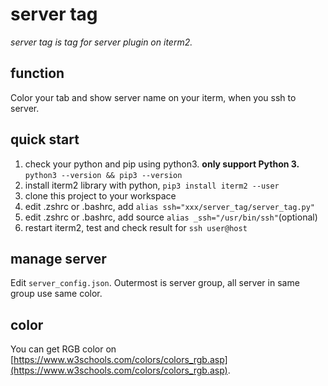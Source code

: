 # server tag
*server tag is tag for server plugin on iterm2.*

## function
Color your tab and show server name on your iterm, when you ssh to server.

## quick start
1. check your python and pip using python3. **only support Python 3.** `python3 --version && pip3 --version`
2. install iterm2 library with python, `pip3 install iterm2 --user`
3. clone this project to your workspace
4. edit .zshrc or .bashrc, add `alias ssh="xxx/server_tag/server_tag.py"`
5. edit .zshrc or .bashrc, add source `alias _ssh="/usr/bin/ssh"`(optional)
6. restart iterm2, test and check result for `ssh user@host`

## manage server
Edit `server_config.json`. Outermost is server group, all server in same group use same color.

## color
You can get RGB color on [https://www.w3schools.com/colors/colors_rgb.asp](https://www.w3schools.com/colors/colors_rgb.asp).
